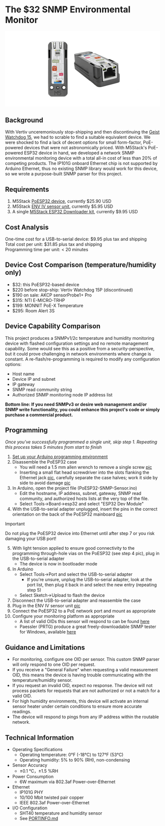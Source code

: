 # The $32 SNMP Environmental Monitor
![PoESP32 Animated Image](https://github.com/Xorlent/PoESP32-SNMP-Environmental-Monitor/blob/main/images/PoESP32-Title.gif)
## Background
With Vertiv unceremoniously stop-shipping and then discontinuing the [Geist Watchdog 15](https://www.vertiv.com/en-us/products-catalog/monitoring-control-and-management/monitoring/watchdog-15/#/benefits-features), we had to scrable to find a suitable equivalent device.  We were shocked to find a lack of decent options for small form-factor, PoE-powered devices that were not astronomically priced.  With M5Stack's PoE-powered ESP32 device in hand, we developed a network SNMP environmental monitoring device with a total all-in cost of less than 20% of competing products.  The IP101G onboard Ethernet chip is not supported by Arduino Ethernet, thus no existing SNMP library would work for this device, so we wrote a purpose-built SNMP parser for this project.

## Requirements
1. M5Stack [PoESP32 device](https://shop.m5stack.com/products/esp32-ethernet-unit-with-poe), currently $25.90 USD
2. M5Stack [ENV IV sensor unit](https://shop.m5stack.com/products/env-iv-unit-with-temperature-humidity-air-pressure-sensor-sht40-bmp280), currently $5.95 USD
3. A single [M5Stack ESP32 Downloader kit](https://shop.m5stack.com/products/esp32-downloader-kit), currently $9.95 USD

## Cost Analysis
One-time cost for a USB-to-serial device: $9.95 plus tax and shipping  
Total cost per unit: $31.85 plus tax and shipping  
Programming time per unit: < 20 minutes  

## Device Cost Comparison (temperature/humidity only)
- $32: this PoESP32-based device
- $220 before stop-ship: Vertiv Watchdog 15P (discontinued)
- $190 on sale: AKCP sensorProbe1+ Pro
- $315: NTI E-MICRO-TRHP
- $199: MONNIT PoE-X Temperature
- $295: Room Alert 3S

## Device Capability Comparison
This project produces a SNMPv1/2c temperature and humidity monitoring device with flashed configuration settings and no remote management capability.  Some would see this as a positive from a security-perspective, but it could prove challenging in network environments where change is constant.  A re-flash/re-programming is required to modify any configuration options:
- Host name
- Device IP and subnet
- IP gateway
- SNMP read community string
- Authorized SNMP monitoring node IP address list

__Bottom line: If you need SNMPv3 or desire web management and/or SNMP write functionality, you could enhance this project's code or simply purchase a commercial product.__

## Programming
_Once you've successfully programmed a single unit, skip step 1.  Repeating this process takes 5 minutes from start to finish_
1. [Set up your Arduino programming environment](https://github.com/Xorlent/PoESP32-SNMP-Environmental-Monitor/blob/main/ARDUINO-SETUP.md)
2. Disassemble the PoESP32 case
   - You will need a 1.5 mm allen wrench to remove a single screw [pic](https://github.com/Xorlent/PoESP32-SNMP-Environmental-Monitor/blob/main/images/1-Allen.jpg)
   - Inserting a small flat head screwdriver into the slots flanking the Ethernet jack [pic](https://github.com/Xorlent/PoESP32-SNMP-Environmental-Monitor/blob/main/images/2-Slots.jpg), carefully separate the case halves; work it side by side to avoid damage [pic](https://github.com/Xorlent/PoESP32-SNMP-Environmental-Monitor/blob/main/images/3-Tabs.jpg)
3. In Arduino, open the project file (PoESP32-SNMP-Sensor.ino)
   - Edit the hostname, IP address, subnet, gateway, SNMP read community, and authorized hosts lists at the very top of the file.
   - Select Tools->Board->esp32 and select "ESP32 Dev Module"
4. With the USB-to-serial adapter unplugged, insert the pins in the correct orientation on the back of the PoESP32 mainboard [pic](https://github.com/Xorlent/PoESP32-SNMP-Environmental-Monitor/blob/main/images/4-Programmer.jpg)
> [!IMPORTANT]
> Do not plug the PoESP32 device into Ethernet until after step 7 or you risk damaging your USB port!
5. With light tension applied to ensure good connectivity to the programming through-hole vias on the PoESP32 (see step 4 pic), plug in the USB-to-serial adapter
   - The device is now in bootloader mode
6. In Arduino
   - Select Tools->Port and select the USB-to-serial adapter
     - If you're unsure, unplug the USB-to-serial adapter, look at the port list, then plug it back in and select the new entry (repeating step 5)
   - Select Sketch->Upload to flash the device
7. Disconnect the USB-to-serial adapter and reassemble the case
8. Plug in the ENV IV sensor unit [pic](https://github.com/Xorlent/PoESP32-SNMP-Environmental-Monitor/blob/main/images/5-Assembled.jpg)
9. Connect the PoESP32 to a PoE network port and mount as appropriate
10. Configure your monitoring platform as appropriate
    - A list of valid OIDs this sensor will respond to can be found [here](https://github.com/Xorlent/PoESP32-SNMP-Environmental-Monitor/blob/main/OIDINFO.md)
    - Paessler (PRTG) produce a great freely-downloadable SNMP tester for Windows, available [here](https://www.paessler.com/tools/snmptester)

## Guidance and Limitations
- For monitoring, configure one OID per sensor.  This custom SNMP parser will only respond to one OID per request.
- If you receive a "General Failure" when requesting a valid measurement OID, this means the device is having trouble communicating with the temperature/humidity sensor.
- If you request an invalid OID, expect no response.  The device will not process packets for requests that are not authorized or not a match for a valid OID.
- For high humidity environments, this device will activate an internal sensor heater under certain conditions to ensure more accurate readings.
- The device will respond to pings from any IP address within the routable network.

## Technical Information
- Operating Specifications
  - Operating temperature: 0°F (-18°C) to 127°F (53°C)
  - Operating humidity: 5% to 90% (RH), non-condensing
- Sensor Accuracy
  - ±0.1 °C，±1.5 %RH
- Power Consumption
  - 6W maximum via 802.3af Power-over-Ethernet
- Ethernet
  - IP101G PHY
  - 10/100 Mbit twisted pair copper
  - IEEE 802.3af Power-over-Ethernet
- I/O Configuration
  - SHT40 temperature and humidity sensor
  - See [PORTINFO.md](https://github.com/Xorlent/PoESP32-SNMP-Environmental-Monitor/blob/main/PORTINFO.md)
